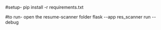 #setup-
pip install -r requirements.txt

#to run-
open the resume-scanner folder 
flask --app res_scanner run --debug
